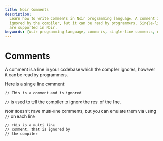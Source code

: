 ```yaml
---
title: Noir Comments
description:
  Learn how to write comments in Noir programming language. A comment is a line of code that is
  ignored by the compiler, but it can be read by programmers. Single-line and multi-line comments
  are supported in Noir.
keywords: [Noir programming language, comments, single-line comments, multi-line comments]
---
```


# Comments

A comment is a line in your codebase which the compiler ignores, however it can be read by
programmers.

Here is a single line comment:

```rust,noplaypen
// This is a comment and is ignored
```

`//` is used to tell the compiler to ignore the rest of the line.

Noir doesn't have multi-line comments, but you can emulate them via using `//` on each line

```rust,noplaypen
// This is a multi line
// comment, that is ignored by
// the compiler
```
